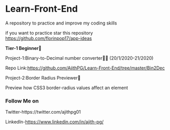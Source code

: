 # Learn-Front-End
A repository to practice and improve my coding skills

if you want to practice star this repository https://github.com/florinpop17/app-ideas

<b>Tier-1 Beginner</b>🤡

Project-1:Binary-to-Decimal number converter👩‍💻 (20/1/2020-21/2020)
      
Repo Link:https://github.com/AjithPG/Learn-Front-End/tree/master/Bin2Dec

Project-2:Border Radius Previewer🌌

Preview how CSS3 border-radius values affect an element


<h3>Follow Me on</h3>
Twitter-https://twitter.com/ajithpg01

LinkedIn-https://www.linkedin.com/in/ajith-pg/
